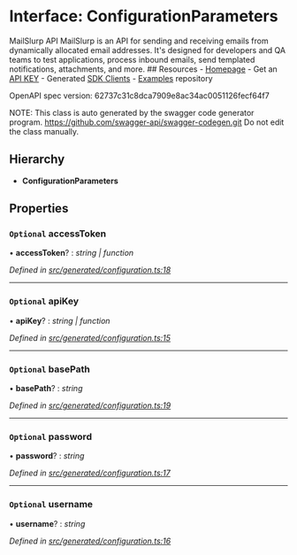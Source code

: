 # Interface: ConfigurationParameters

MailSlurp API
MailSlurp is an API for sending and receiving emails from dynamically allocated email addresses. It's designed for developers and QA teams to test applications, process inbound emails, send templated notifications, attachments, and more.   ## Resources - [Homepage](https://www.mailslurp.com) - Get an [API KEY](https://app.mailslurp.com/sign-up/) - Generated [SDK Clients](https://www.mailslurp.com/docs/) - [Examples](https://github.com/mailslurp/examples) repository

OpenAPI spec version: 62737c31c8dca7909e8ac34ac0051126fecf64f7

NOTE: This class is auto generated by the swagger code generator program.
https://github.com/swagger-api/swagger-codegen.git
Do not edit the class manually.

## Hierarchy

* **ConfigurationParameters**

## Properties

### `Optional` accessToken

• **accessToken**? : *string | function*

*Defined in [src/generated/configuration.ts:18](https://github.com/mailslurp/mailslurp-client-ts-js/blob/6b83217/src/generated/configuration.ts#L18)*

___

### `Optional` apiKey

• **apiKey**? : *string | function*

*Defined in [src/generated/configuration.ts:15](https://github.com/mailslurp/mailslurp-client-ts-js/blob/6b83217/src/generated/configuration.ts#L15)*

___

### `Optional` basePath

• **basePath**? : *string*

*Defined in [src/generated/configuration.ts:19](https://github.com/mailslurp/mailslurp-client-ts-js/blob/6b83217/src/generated/configuration.ts#L19)*

___

### `Optional` password

• **password**? : *string*

*Defined in [src/generated/configuration.ts:17](https://github.com/mailslurp/mailslurp-client-ts-js/blob/6b83217/src/generated/configuration.ts#L17)*

___

### `Optional` username

• **username**? : *string*

*Defined in [src/generated/configuration.ts:16](https://github.com/mailslurp/mailslurp-client-ts-js/blob/6b83217/src/generated/configuration.ts#L16)*
